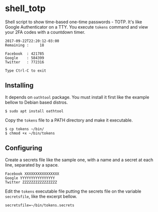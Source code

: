 # shell_totp
Shell script to show time-based one-time passwords - TOTP. It's like Google Authenticator on a TTY. You execute `tokens` command and view your 2FA codes with a countdown timer.
```
2017-09-22T22:20:12-03:00
Remaining :     18

Facebook  : 421785
Google    : 584399
Twitter   : 772316

Type Ctrl-C to exit
```
## Installing
It depends on `oathtool` package. You must install it first like the example bellow to Debian based distros.
```
$ sudo apt install oathtool
```
Copy the `tokens` file to a PATH directory and make it executable.
```
$ cp tokens ~/bin/
$ chmod +x ~/bin/tokens
```
## Configuring
Create a secrets file like the sample one, with a name and a secret at each line, separated by a space.
```
Facebook XXXXXXXXXXXXXXXX
Google YYYYYYYYYYYYYYYY
Twitter ZZZZZZZZZZZZZZZZ
```
Edit the `tokens` executable file putting the secrets file on the variable `secretsfile`, like the excerpt bellow.
```
secretsfile=~/bin/tokens.secrets
```
